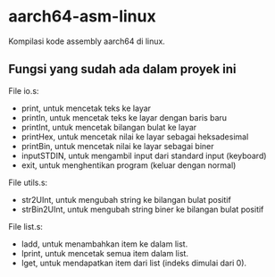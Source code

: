 # aarch64-asm-linux

Kompilasi kode assembly aarch64 di linux.

## Fungsi yang sudah ada dalam proyek ini

File io.s:
- print, untuk mencetak teks ke layar
- println, untuk mencetak teks ke layar dengan baris baru
- printInt, untuk mencetak bilangan bulat ke layar
- printHex, untuk mencetak nilai ke layar sebagai heksadesimal
- printBin, untuk mencetak nilai ke layar sebagai biner
- inputSTDIN, untuk mengambil input dari standard input (keyboard)
- exit, untuk menghentikan program (keluar dengan normal)

File utils.s:
- str2UInt, untuk mengubah string ke bilangan bulat positif
- strBin2UInt, untuk mengubah string biner ke bilangan bulat positif

File list.s:
- ladd, untuk menambahkan item ke dalam list.
- lprint, untuk mencetak semua item dalam list.
- lget, untuk mendapatkan item dari list (indeks dimulai dari 0).
